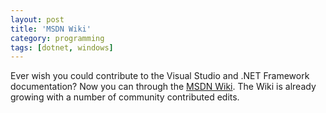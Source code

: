 ```yaml
---
layout: post
title: 'MSDN Wiki'
category: programming
tags: [dotnet, windows]
---
```


Ever wish you could contribute to the Visual Studio and .NET Framework documentation?  Now you can through the <a href="http://msdnwiki.microsoft.com/">MSDN Wiki</a>.  The Wiki is already growing with a number of community contributed edits.
